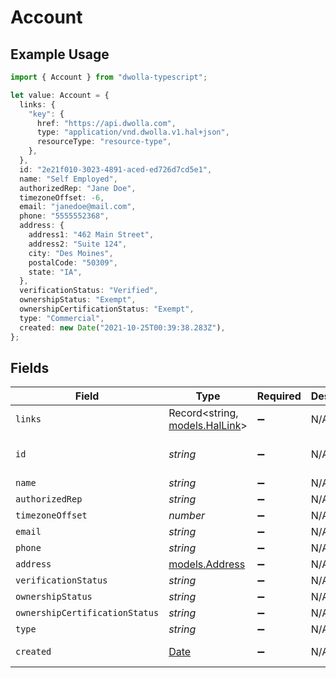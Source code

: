 # Account

## Example Usage

```typescript
import { Account } from "dwolla-typescript";

let value: Account = {
  links: {
    "key": {
      href: "https://api.dwolla.com",
      type: "application/vnd.dwolla.v1.hal+json",
      resourceType: "resource-type",
    },
  },
  id: "2e21f010-3023-4891-aced-ed726d7cd5e1",
  name: "Self Employed",
  authorizedRep: "Jane Doe",
  timezoneOffset: -6,
  email: "janedoe@mail.com",
  phone: "5555552368",
  address: {
    address1: "462 Main Street",
    address2: "Suite 124",
    city: "Des Moines",
    postalCode: "50309",
    state: "IA",
  },
  verificationStatus: "Verified",
  ownershipStatus: "Exempt",
  ownershipCertificationStatus: "Exempt",
  type: "Commercial",
  created: new Date("2021-10-25T00:39:38.283Z"),
};
```

## Fields

| Field                                                                                         | Type                                                                                          | Required                                                                                      | Description                                                                                   | Example                                                                                       |
| --------------------------------------------------------------------------------------------- | --------------------------------------------------------------------------------------------- | --------------------------------------------------------------------------------------------- | --------------------------------------------------------------------------------------------- | --------------------------------------------------------------------------------------------- |
| `links`                                                                                       | Record<string, [models.HalLink](../models/hallink.md)>                                        | :heavy_minus_sign:                                                                            | N/A                                                                                           |                                                                                               |
| `id`                                                                                          | *string*                                                                                      | :heavy_minus_sign:                                                                            | N/A                                                                                           | 2e21f010-3023-4891-aced-ed726d7cd5e1                                                          |
| `name`                                                                                        | *string*                                                                                      | :heavy_minus_sign:                                                                            | N/A                                                                                           | Self Employed                                                                                 |
| `authorizedRep`                                                                               | *string*                                                                                      | :heavy_minus_sign:                                                                            | N/A                                                                                           | Jane Doe                                                                                      |
| `timezoneOffset`                                                                              | *number*                                                                                      | :heavy_minus_sign:                                                                            | N/A                                                                                           | -6                                                                                            |
| `email`                                                                                       | *string*                                                                                      | :heavy_minus_sign:                                                                            | N/A                                                                                           | janedoe@mail.com                                                                              |
| `phone`                                                                                       | *string*                                                                                      | :heavy_minus_sign:                                                                            | N/A                                                                                           | 5555552368                                                                                    |
| `address`                                                                                     | [models.Address](../models/address.md)                                                        | :heavy_minus_sign:                                                                            | N/A                                                                                           |                                                                                               |
| `verificationStatus`                                                                          | *string*                                                                                      | :heavy_minus_sign:                                                                            | N/A                                                                                           | Verified                                                                                      |
| `ownershipStatus`                                                                             | *string*                                                                                      | :heavy_minus_sign:                                                                            | N/A                                                                                           | Exempt                                                                                        |
| `ownershipCertificationStatus`                                                                | *string*                                                                                      | :heavy_minus_sign:                                                                            | N/A                                                                                           | Exempt                                                                                        |
| `type`                                                                                        | *string*                                                                                      | :heavy_minus_sign:                                                                            | N/A                                                                                           | Commercial                                                                                    |
| `created`                                                                                     | [Date](https://developer.mozilla.org/en-US/docs/Web/JavaScript/Reference/Global_Objects/Date) | :heavy_minus_sign:                                                                            | N/A                                                                                           | 2021-10-25T00:39:38.283Z                                                                      |